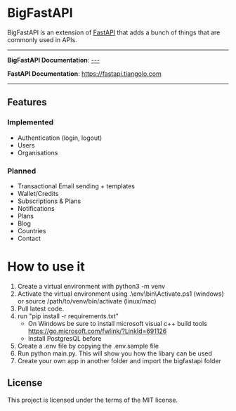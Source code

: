 # BigFastAPI

BigFastAPI is an extension of [FastAPI](https://github.com/tiangolo/fastapi) that adds a bunch of things that are commonly used in APIs.

---
**BigFastAPI Documentation**: <a href="" target="_blank">---</a>

**FastAPI Documentation**: <a href="https://fastapi.tiangolo.com" target="_blank">https://fastapi.tiangolo.com</a>

---

## Features

### Implemented
- Authentication (login, logout)
- Users
- Organisations

### Planned
- Transactional Email sending + templates
- Wallet/Credits
- Subscriptions & Plans
- Notifications
- Plans
- Blog
- Countries
- Contact


# How to use it 

1. Create a virtual environment with python3 -m venv 
2. Activate the virtual environment using .\env\bin\Activate.ps1 (windows) or source /path/to/venv/bin/activate (linux/mac)
3. Pull latest code.
4. run "pip install -r requirements.txt"
   - On Windows be sure to install microsoft visual c++ build tools https://go.microsoft.com/fwlink/?LinkId=691126
   - Install PostgresQL before
5. Create a .env file by copying the .env.sample file
6. Run python main.py. This will show you how the libary can be used
7. Create your own app in another folder and import the bigfastapi folder


## License

This project is licensed under the terms of the MIT license.